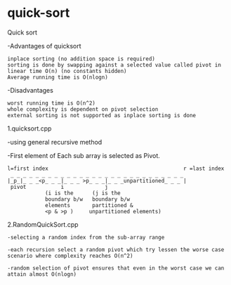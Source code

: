 # quick-sort
Quick sort

  -Advantages of quicksort 

	inplace sorting (no addition space is required)
	sorting is done by swapping against a selected value called pivot in linear time O(n) (no constants hidden)
	Average running time is O(nlogn)
 
  -Disadvantages 

	worst running time is O(n^2)
	whole complexity is dependent on pivot selection
	external sorting is not supported as inplace sorting is done	


1.quicksort.cpp

  -using general recursive method

  -First element of Each sub array is selected as Pivot.

    l=first index                                           r =last index
     _ _ _ _ _ _ _ _ _ _ _ _ _ _ _ _ _ _ _ _ _ _ _ _ _ _ _ _
    |_p_|_ _ _<p_ _ _|_ _ _ >p_ _ _|_ _ _unpartitioned_ _ _ |
     pivot           i             j
                (i is the      (j is the
                boundary b/w   boundary b/w
                elements       partitioned &
                <p & >p )     unpartitioned elements)



2.RandomQuickSort.cpp

	-selecting a random index from the sub-array range
	
	-each recursion select a random pivot which try lessen the worse case scenario where complexity reaches O(n^2)
	
	-random selection of pivot ensures that even in the worst case we can attain almost O(nlogn)
